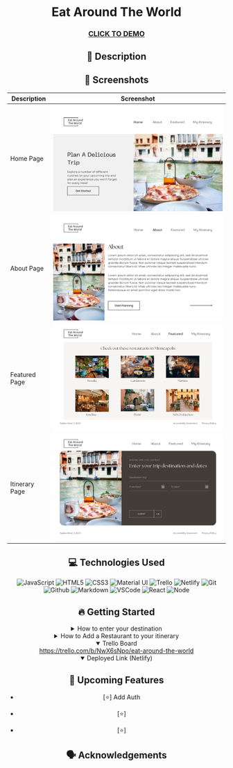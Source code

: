 <div id="description" align="center">

# Eat Around The World

### [CLICK TO DEMO](https://eat-around-the-world.netlify.app/)


## :pencil: Description
  

  
## :camera_flash: Screenshots 

| Description | Screenshot |
| --------------- | --------------- |
| Home Page | <img src='/src/README-imgs/Home.png'>  |
| About Page  | <img src='/src/README-imgs/About.png'> |
| Featured Page | <img src='/src/README-imgs/Featured.png'> |
| Itinerary Page | <img src='/src/README-imgs/Destination Form.png'> |
  
## :computer: Technologies Used


![JavaScript](https://img.shields.io/badge/-JavaScript-05122A?style=flat&logo=javascript)
![HTML5](https://img.shields.io/badge/-HTML5-05122A?style=flat&logo=html5)
![CSS3](https://img.shields.io/badge/-CSS-05122A?style=flat&logo=css3)
![Material UI](https://img.shields.io/badge/Material--UI-05122A?style=flat&logo=mui)
![Trello](https://img.shields.io/badge/-Trello-05122A?style=flat&logo=trello)
![Netlify](https://img.shields.io/badge/Netlify-05122A?style=flat&logo=netlify)
![Git](https://img.shields.io/badge/-Git-05122A?style=flat&logo=git)
![Github](https://img.shields.io/badge/-GitHub-05122A?style=flat&logo=github)
![Markdown](https://img.shields.io/badge/-Markdown-05122A?style=flat&logo=markdown)
![VSCode](https://img.shields.io/badge/-VS_Code-05122A?style=flat&logo=visualstudio)
![React](https://img.shields.io/badge/-React-05122A?style=flat&logo=react)
![Node](https://img.shields.io/badge/-Node.js-05122A?style=flat&logo=node.js)
  
## :fire: Getting Started
  
<details>
  <summary> How to enter your destination </summary>
  <ul>
    <li></li>
    <li></li>
  </ul>
</details>

<details>
  <summary> How to Add a Restaurant to your itinerary </summary>
  <ul>
    <li></li>
    <li></li>
  </ul>
    
</details>

<details open>
  <summary> Trello Board </summary>
  <a href='https://trello.com/b/NwX6sNpo/eat-around-the-world'
    > https://trello.com/b/NwX6sNpo/eat-around-the-world </a
  >
</details>

<details open>
  <summary> Deployed Link (Netlify) </summary>
  <a href=
    > </a
  >
</details>
  
## :satellite: Upcoming Features

- [:star:] Add Auth

- [:star:] 
  
- [:star:] 
  
## :speaking_head: Acknowledgements
  

